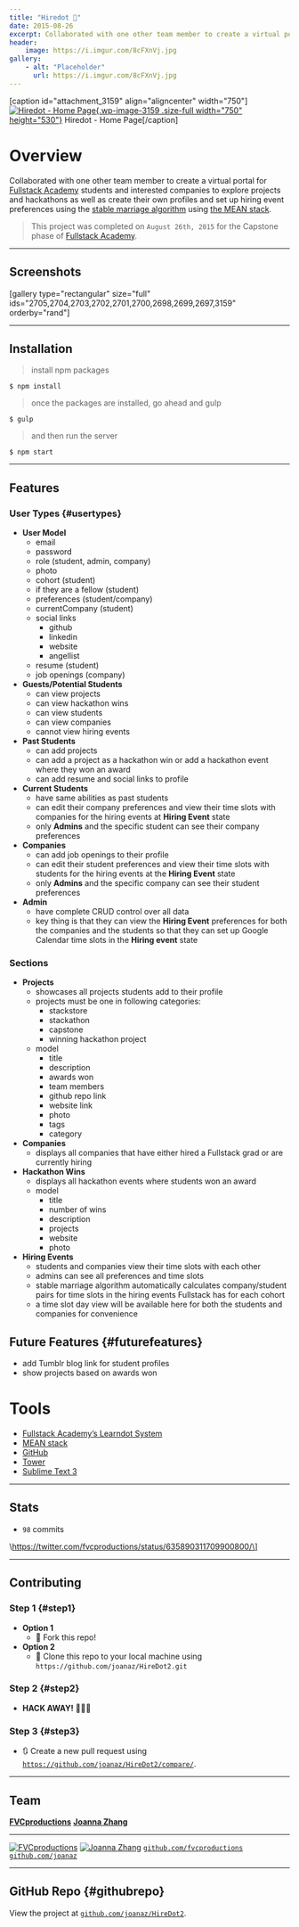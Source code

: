 ```yaml
---
title: "Hiredot 💼"
date: 2015-08-26
excerpt: Collaborated with one other team member to create a virtual portal for Fullstack Academy students and interested companies to explore projects and hackathons as well as create their own profiles and set up hiring event preferences using the stable marriage algorithm using the MEAN stack.
header:
    image: https://i.imgur.com/8cFXnVj.jpg
gallery:
    - alt: "Placeholder"
      url: https://i.imgur.com/8cFXnVj.jpg
---
```


\[caption id="attachment\_3159" align="aligncenter"
width="750"\][![Hiredot - Home
Page](https://fvcproductions.files.wordpress.com/2015/08/hiredot-latest.png){.wp-image-3159
.size-full width="750"
height="530"}](https://fvcproductions.com/portfolio/hiredot/hiredot-latest/)
Hiredot - Home Page\[/caption\]

Overview
========

Collaborated with one other team member to create a virtual portal for
[Fullstack Academy](https://fullstackacademy.com "Fullstack Academy")
students and interested companies to explore projects and hackathons as
well as create their own profiles and set up hiring event preferences
using the [stable marriage
algorithm](https://www.wikiwand.com/en/Stable_marriage_problem "stable marriage algorithm")
using [the MEAN stack](https://mean.io "MEAN stack").

> This project was completed on `August 26th, 2015` for the Capstone
> phase of [Fullstack
> Academy](https://fullstackacademy.com "Fullstack Academy").

------------------------------------------------------------------------

Screenshots
-----------

\[gallery type="rectangular" size="full"
ids="2705,2704,2703,2702,2701,2700,2698,2699,2697,3159" orderby="rand"\]

------------------------------------------------------------------------

Installation
------------

> install npm packages

    $ npm install

> once the packages are installed, go ahead and gulp

    $ gulp

> and then run the server

    $ npm start

------------------------------------------------------------------------

Features
--------

### User Types {#usertypes}

-   **User Model**
    -   email
    -   password
    -   role (student, admin, company)
    -   photo
    -   cohort (student)
    -   if they are a fellow (student)
    -   preferences (student/company)
    -   currentCompany (student)
    -   social links
        -   github
        -   linkedin
        -   website
        -   angellist
    -   resume (student)
    -   job openings (company)
-   **Guests/Potential Students**
    -   can view projects
    -   can view hackathon wins
    -   can view students
    -   can view companies
    -   cannot view hiring events
-   **Past Students**
    -   can add projects
    -   can add a project as a hackathon win or add a hackathon event
        where they won an award
    -   can add resume and social links to profile
-   **Current Students**
    -   have same abilities as past students
    -   can edit their company preferences and view their time slots
        with companies for the hiring events at **Hiring Event** state
    -   only **Admins** and the specific student can see their company
        preferences
-   **Companies**
    -   can add job openings to their profile
    -   can edit their student preferences and view their time slots
        with students for the hiring events at the **Hiring Event**
        state
    -   only **Admins** and the specific company can see their student
        preferences
-   **Admin**
    -   have complete CRUD control over all data
    -   key thing is that they can view the **Hiring Event** preferences
        for both the companies and the students so that they can set up
        Google Calendar time slots in the **Hiring event** state

### Sections

-   **Projects**
    -   showcases all projects students add to their profile
    -   projects must be one in following categories:
        -   stackstore
        -   stackathon
        -   capstone
        -   winning hackathon project
    -   model
        -   title
        -   description
        -   awards won
        -   team members
        -   github repo link
        -   website link
        -   photo
        -   tags
        -   category
-   **Companies**
    -   displays all companies that have either hired a Fullstack grad
        or are currently hiring
-   **Hackathon Wins**
    -   displays all hackathon events where students won an award
    -   model
        -   title
        -   number of wins
        -   description
        -   projects
        -   website
        -   photo
-   **Hiring Events**
    -   students and companies view their time slots with each other
    -   admins can see all preferences and time slots
    -   stable marriage algorithm automatically calculates
        company/student pairs for time slots in the hiring events
        Fullstack has for each cohort
    -   a time slot day view will be available here for both the
        students and companies for convenience

Future Features {#futurefeatures}
---------------

-   add Tumblr blog link for student profiles
-   show projects based on awards won

Tools
=====

- [Fullstack Academy’s Learndot
    System](https://learn.fullstackacademy.com "Fullstack Academy - Learndot")
- [MEAN stack](https://mean.io "MEAN stack")
- [GitHub](https://github.com "GitHub")
- [Tower](https://www.git-tower.com/ "Tower")
- [Sublime Text 3](https://www.sublimetext.com/3 "Sublime Text 3")

------------------------------------------------------------------------

Stats
-----

-   `98` commits

\https://twitter.com/fvcproductions/status/635890311709900800/\]

------------------------------------------------------------------------

Contributing
------------

### Step 1 {#step1}

-   **Option 1**
    -   🍴 Fork this repo!
-   **Option 2**
    -   👯 Clone this repo to your local machine using
        `https://github.com/joanaz/HireDot2.git`

### Step 2 {#step2}

-   **HACK AWAY!** 🔨🔨🔨

### Step 3 {#step3}

-   🔃 Create a new pull request using
    [`https://github.com/joanaz/HireDot2/compare/`](https://github.com/joanaz/HireDot2/compare/).

------------------------------------------------------------------------

Team
----

  [**FVCproductions**](https://fvcproductions.com)                                                              [**Joanna Zhang**](https://github.com/joanaz)
  ------------ ----------
  [![FVCproductions](https://avatars1.githubusercontent.com/u/4284691?v=3&s=200)](https://fvcproductions.com)   [![Joanna Zhang](https://avatars1.githubusercontent.com/u/8575618?v=3&s=200)](https://github.com/joanaz)
  [`github.com/fvcproductions`](https://github.com/fvcproductions)                                              [`github.com/joanaz`](https://github.com/joanaz)

------------------------------------------------------------------------

GitHub Repo {#githubrepo}
-----------

View the project at
[`github.com/joanaz/HireDot2`](https://github.com/joanaz/HireDot2 "Hiredot").
